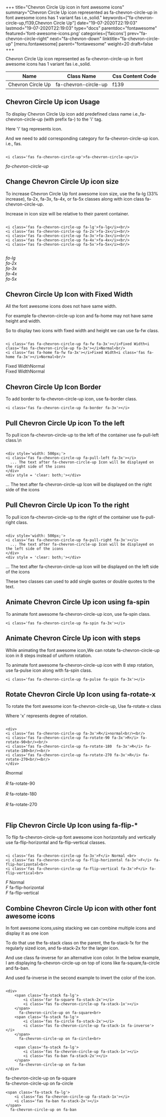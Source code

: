 +++
title="Chevron Circle Up icon in font awesome icons"
summary="Chevron Circle Up icon represented as fa-chevron-circle-up in font awesome icons has 1 variant fas i.e.,solid."
keywords=["fa-chevron-circle-up,f139,Chevron Circle Up"]
date="19-07-2020T22:19:03"
lastmod="19-07-2020T22:19:03"
type="docs"
parentdoc="fontawesome"
featured='font-awesome-icons.png'
categories=['faicons']
prev="fa-chevron-circle-right"
next="fa-chevron-down"
linktitle="fa-chevron-circle-up"
[menu.fontawesome]
parent="fontawesome"
weight=20
draft=false
+++


Chevron Circle Up icon represented as fa-chevron-circle-up in font awesome icons has 1 variant fas i.e.,solid.

<div class='table-responsive'><table class='table'><thead><tr><th>Name</th><th>Class Name</th><th>Css Content Code</th></tr></thead><tbody><tr><td>Chevron Circle Up</td><td>fa-chevron-circle-up</td><td>f139</td></tr></tbody></table></div>



## Chevron Circle Up icon Usage

To display Chevron Circle Up icon add predefined class name i.e.,fa-chevron-circle-up (with prefix fa-) to the 'i' tag.

Here 'i' tag represents icon.

And we need to add corresponding category for fa-chevron-circle-up icon. i.e., fas.


```

<i class='fas fa-chevron-circle-up'>fa-chevron-circle-up</i>
```

<i class='fas fa-chevron-circle-up'>fa-chevron-circle-up</i>




## Change Chevron Circle Up icon size
To increase Chevron Circle Up font awesome icon size, use the fa-lg (33% increase), fa-2x, fa-3x, fa-4x, or fa-5x classes along with icon class fa-chevron-circle-up.

Increase in icon size will be relative to their parent container. 

```

<i class='fas fa-chevron-circle-up fa-lg'>fa-lg</i><br/>
<i class='fas fa-chevron-circle-up fa-2x'>fa-2x</i><br/>
<i class='fas fa-chevron-circle-up fa-3x'>fa-3x</i><br/>
<i class='fas fa-chevron-circle-up fa-4x'>fa-4x</i><br/>
<i class='fas fa-chevron-circle-up fa-5x'>fa-5x</i><br/>
            
```

<i class='fas fa-chevron-circle-up fa-lg'>fa-lg</i><br/>
<i class='fas fa-chevron-circle-up fa-2x'>fa-2x</i><br/>
<i class='fas fa-chevron-circle-up fa-3x'>fa-3x</i><br/>
<i class='fas fa-chevron-circle-up fa-4x'>fa-4x</i><br/>
<i class='fas fa-chevron-circle-up fa-5x'>fa-5x</i><br/>
            



## Chevron Circle Up Icon with Fixed Width 

All the font awesome icons does not have same width.

For example fa-chevron-circle-up icon and fa-home may not have same height and width.

So to display two icons with fixed width and height we can use fa-fw class.


```

<i class='fas fa-chevron-circle-up fa-fw fa-3x'></i>Fixed Width<i class='fas fa-chevron-circle-up fa-3x'></i>Normal<br/>
<i class='fas fa-home fa-fw fa-3x'></i>Fixed Width<i class='fas fa-home fa-3x'></i>Normal<br/>
```

<i class='fas fa-chevron-circle-up fa-fw fa-3x'></i>Fixed Width<i class='fas fa-chevron-circle-up fa-3x'></i>Normal<br/>
<i class='fas fa-home fa-fw fa-3x'></i>Fixed Width<i class='fas fa-home fa-3x'></i>Normal<br/>



## Chevron Circle Up Icon Border 

To add border to fa-chevron-circle-up icon, use fa-border class.


```
<i class='fas fa-chevron-circle-up fa-border fa-3x'></i>

```
<i class='fas fa-chevron-circle-up fa-border fa-3x'></i>





## Pull Chevron Circle Up icon To the left

To pull icon fa-chevron-circle-up to the left of the container use fa-pull-left class.\n

```

<div style='width: 500px;'>
<i class='fas fa-chevron-circle-up fa-pull-left fa-3x'></i>
  ... The text after fa-chevron-circle-up Icon will be displayed on the right side of the icons
</div>
<div style = 'clear: both;'></div>
```

<div style='width: 500px;'>
<i class='fas fa-chevron-circle-up fa-pull-left fa-3x'></i>
  ... The text after fa-chevron-circle-up Icon will be displayed on the right side of the icons
</div>
<div style = 'clear: both;'></div>




## Pull Chevron Circle Up icon To the right
To pull icon fa-chevron-circle-up to the right of the container use fa-pull-right class.

```

<div style='width: 500px;'>
<i class='fas fa-chevron-circle-up fa-pull-right fa-3x'></i>
  ... The text after fa-chevron-circle-up Icon will be displayed on the left side of the icons
</div>
<div style = 'clear: both;'></div>
```

<div style='width: 500px;'>
<i class='fas fa-chevron-circle-up fa-pull-right fa-3x'></i>
  ... The text after fa-chevron-circle-up Icon will be displayed on the left side of the icons
</div>
<div style = 'clear: both;'></div>

These two classes can used to add single quotes or double quotes to the text.


## Animate Chevron Circle Up icon using fa-spin
To animate font awesome fa-chevron-circle-up icon, use fa-spin class.

```
<i class='fas fa-chevron-circle-up fa-spin fa-3x'></i>
```
<i class='fas fa-chevron-circle-up fa-spin fa-3x'></i>




## Animate Chevron Circle Up icon with steps
While animating the font awesome icon,We can rotate fa-chevron-circle-up icon in 8 steps instead of uniform rotation.

To animate font awesome fa-chevron-circle-up icon with 8 step rotation, use fa-pulse icon along with fa-spin class.


```
<i class='fas fa-chevron-circle-up fa-pulse fa-spin fa-3x'></i>

```
<i class='fas fa-chevron-circle-up fa-pulse fa-spin fa-3x'></i>





## Rotate Chevron Circle Up Icon using fa-rotate-x
To rotate the font awesome icon fa-chevron-circle-up, Use fa-rotate-x class

Where 'x' represents degree of rotation.


```

<div>
<i class='fas fa-chevron-circle-up fa-3x'>R</i>normal<br/><br/>
<i class='fas fa-chevron-circle-up fa-rotate-90 fa-3x'>R</i> fa-rotate-90<br/><br/> 
<i class='fas fa-chevron-circle-up fa-rotate-180  fa-3x'>R</i> fa-rotate-180<br/><br/> 
<i class='fas fa-chevron-circle-up fa-rotate-270 fa-3x'>R</i> fa-rotate-270<br/><br/>
</div>
```

<div>
<i class='fas fa-chevron-circle-up fa-3x'>R</i>normal<br/><br/>
<i class='fas fa-chevron-circle-up fa-rotate-90 fa-3x'>R</i> fa-rotate-90<br/><br/> 
<i class='fas fa-chevron-circle-up fa-rotate-180  fa-3x'>R</i> fa-rotate-180<br/><br/> 
<i class='fas fa-chevron-circle-up fa-rotate-270 fa-3x'>R</i> fa-rotate-270<br/><br/>
</div>




## Flip Chevron Circle Up Icon using fa-flip-*
To flip fa-chevron-circle-up font awesome icon horizontally and vertically use fa-flip-horizontal and fa-flip-vertical classes. 

```

<i class='fas fa-chevron-circle-up fa-3x'>F</i> Normal <br>
<i class='fas fa-chevron-circle-up fa-flip-horizontal fa-3x'>F</i> fa-flip-horizontal<br>
<i class='fas fa-chevron-circle-up fa-flip-vertical fa-3x'>F</i> fa-flip-vertical<br>
```

<i class='fas fa-chevron-circle-up fa-3x'>F</i> Normal <br>
<i class='fas fa-chevron-circle-up fa-flip-horizontal fa-3x'>F</i> fa-flip-horizontal<br>
<i class='fas fa-chevron-circle-up fa-flip-vertical fa-3x'>F</i> fa-flip-vertical<br>




## Combine Chevron Circle Up icon with other font awesome icons
In font awesome icons,using stacking we can combine multiple icons and display it as one icon 

To do that use the fa-stack class on the parent, the fa-stack-1x for the regularly sized icon, and fa-stack-2x for the larger icon.

And use class fa-inverse for an alternative icon color. 
In the below example, I am displaying fa-chevron-circle-up on top of icons like fa-square,fa-circle and fa-ban.

And used fa-inverse in the second example to invert the color of the icon.

```

<div>
    <span class='fa-stack fa-lg'>
        <i class='far fa-square fa-stack-2x'></i>
        <i class='fas fa-chevron-circle-up fa-stack-1x'></i>
    </span>
      fa-chevron-circle-up on fa-square<br>
    <span class='fa-stack fa-lg'>
        <i class='fas fa-circle fa-stack-2x'></i>
        <i class='fas fa-chevron-circle-up fa-stack-1x fa-inverse'></i>
    </span>
      fa-chevron-circle-up on fa-circle<br>

    <span class='fa-stack fa-lg'>
        <i class='fas fa-chevron-circle-up fa-stack-1x'></i>
        <i class='fas fa-ban fa-stack-2x'></i>
    </span>
      fa-chevron-circle-up on fa-ban
</div>
```

<div>
    <span class='fa-stack fa-lg'>
        <i class='far fa-square fa-stack-2x'></i>
        <i class='fas fa-chevron-circle-up fa-stack-1x'></i>
    </span>
      fa-chevron-circle-up on fa-square<br>
    <span class='fa-stack fa-lg'>
        <i class='fas fa-circle fa-stack-2x'></i>
        <i class='fas fa-chevron-circle-up fa-stack-1x fa-inverse'></i>
    </span>
      fa-chevron-circle-up on fa-circle<br>

    <span class='fa-stack fa-lg'>
        <i class='fas fa-chevron-circle-up fa-stack-1x'></i>
        <i class='fas fa-ban fa-stack-2x'></i>
    </span>
      fa-chevron-circle-up on fa-ban
</div>






